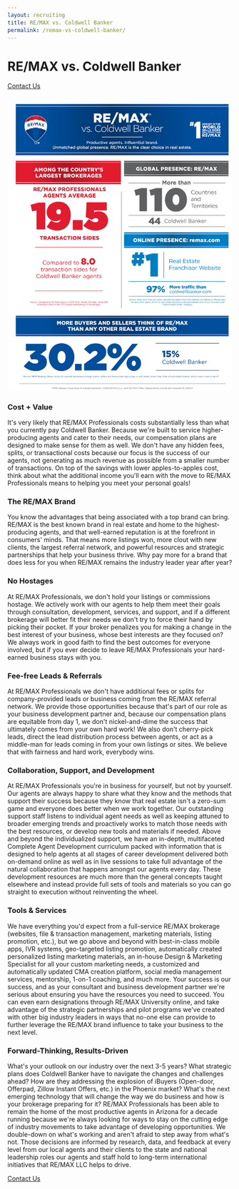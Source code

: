```yaml
---
layout: recruiting
title: RE/MAX vs. Coldwell Banker
permalink: /remax-vs-coldwell-banker/
---
```

<h1 class="center">RE/MAX vs. Coldwell Banker</h1>
<div class="center recruiting-cta" style="margin-bottom: 2rem">
  <a href="/contact/">Contact Us</a>
</div>
<img src="/img/coldwell-banker.jpg" alt="Remax vs Coldwell Banker" class="infographic">

<h3>Cost + Value</h3>
<p>It's very likely that RE/MAX Professionals costs substantially less than what you currently pay Coldwell Banker.  Because we're built to service higher-producing agents and cater to their needs, our compensation plans are designed to make sense for them as well.  We don't have any hidden fees, splits, or transactional costs because our focus is the success of our agents, not generating as much revenue as possible from a smaller number of transactions.  On top of the savings with lower apples-to-apples cost, think about what the additional income you'll earn with the move to RE/MAX Professionals means to helping you meet your personal goals!</p>


<h3>The RE/MAX Brand</h3>
<p>You know the advantages that being associated with a top brand can bring.  RE/MAX is the best known brand in real estate and home to the highest-producing agents, and that well-earned reputation is at the forefront in consumers' minds.  That means more listings won, more clout with new clients, the largest referral network, and powerful resources and strategic partnerships that help your business thrive.  Why pay more for a brand that does less for you when RE/MAX remains the industry leader year after year?</p>


<h3>No Hostages</h3>
<p>At RE/MAX Professionals, we don't hold your listings or commissions hostage.  We actively work with our agents to help them meet their goals through consultation, development, services, and support, and if a different brokerage will better fit their needs we don't try to force their hand by picking their pocket.  If your broker penalizes you for making a change in the best interest of your business, whose best interests are they focused on?  We always work in good faith to find the best outcomes for everyone involved, but if you ever decide to leave RE/MAX Professionals your hard-earned business stays with you.</p>


<h3>Fee-free Leads & Referrals</h3>
<p>At RE/MAX Professionals we don't have additional fees or splits for company-provided leads or business coming from the RE/MAX referral network.  We provide those opportunities because that's part of our role as your business development partner and, because our compensation plans are equitable from day 1, we don't nickel-and-dime the success that ultimately comes from your own hard work!  We also don't cherry-pick leads, direct the lead distribution process between agents, or act as a middle-man for leads coming in from your own listings or sites.  We believe that with fairness and hard work, everybody wins.</p>


<h3>Collaboration, Support, and Development</h3>
<p>At RE/MAX Professionals you're in business for yourself, but not by yourself.  Our agents are always happy to share what they know and the methods that support their success because they know that real estate isn't a zero-sum game and everyone does better when we work together.  Our outstanding support staff listens to individual agent needs as well as keeping attuned to broader emerging trends and proactively works to match those needs with the best resources, or develop new tools and materials if needed.  Above and beyond the individualized support, we have an in-depth, multifaceted Complete Agent Development curriculum packed with information that is designed to help agents at all stages of career development delivered both on-demand online as well as in live sessions to take full advantage of the natural collaboration that happens amongst our agents every day.  These development resources are much more than the general concepts taught elsewhere and instead provide full sets of tools and materials so you can go straight to execution without reinventing the wheel.</p>


<h3>Tools & Services</h3>
<p>We have everything you'd expect from a full-service RE/MAX brokerage (websites, file & transaction management, marketing materials, listing promotion, etc.), but we go above and beyond with best-in-class mobile apps, IVR systems, geo-targeted listing promotion, automatically created personalized listing marketing materials, an in-house Design & Marketing Specialist for all your custom marketing needs, a customized and automatically updated CMA creation platform, social media management services, mentorship, 1-on-1 coaching, and much more.  Your success is our success, and as your consultant and business development partner we're serious about ensuring you have the resources you need to succeed.  You can even earn designations through RE/MAX University online, and take advantage of the strategic partnerships and pilot programs we've created with other big industry leaders in ways that no-one else can provide to further leverage the RE/MAX brand influence to take your business to the next level.</p>


<h3>Forward-Thinking, Results-Driven</h3>
<p>What's your outlook on our industry over the next 3-5 years?  What strategic plans does Coldwell Banker have to navigate the changes and challenges ahead?  How are they addressing the explosion of iBuyers (Open-door, Offerpad, Zillow Instant Offers, etc.) in the Phoenix market?  What's the next emerging technology that will change the way we do business and how is your brokerage preparing for it?  RE/MAX Professionals has been able to remain the home of the most productive agents in Arizona for a decade running because we're always looking for ways to stay on the cutting edge of industry movements to take advantage of developing opportunities.  We double-down on what's working and aren't afraid to step away from what's not.  Those decisions are informed by research, data, and feedback at every level from our local agents and their clients to the state and national leadership roles our agents and staff hold to long-term international initiatives that RE/MAX LLC helps to drive.</p>

<div class="center recruiting-cta" style="margin-bottom: 2rem">
  <a href="/contact/">Contact Us</a>
</div>
